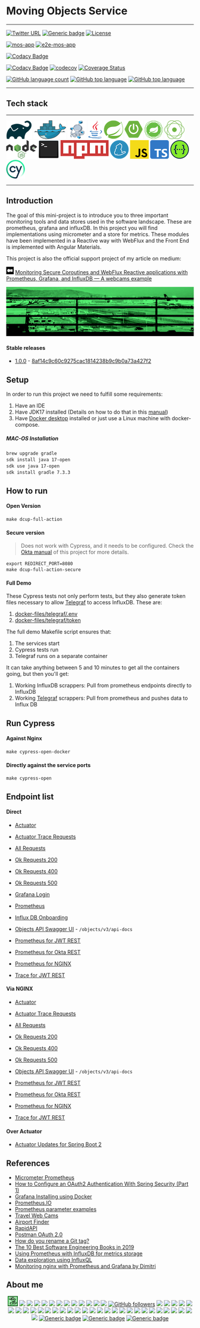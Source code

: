# Moving Objects Service

---

[![Twitter URL](https://img.shields.io/twitter/url?logoColor=blue&style=social&url=https%3A%2F%2Fimg.shields.io%2Ftwitter%2Furl%3Fstyle%3Dsocial)](https://twitter.com/intent/tweet?text=Checkout%20this%20@github%20repo%20by%20@joaofse%20%F0%9F%91%A8%F0%9F%8F%BD%E2%80%8D%F0%9F%92%BB:%20https://github.com/jesperancinha/moving-objects-service-root)
[![Generic badge](https://img.shields.io/static/v1.svg?label=GitHub&message=Moving%20Objects%20Cams%20Service%20💎&color=informational)](https://github.com/jesperancinha/moving-objects-service-root)
[![License](https://img.shields.io/badge/License-Apache%202.0-blue.svg)](https://opensource.org/licenses/Apache-2.0)

[![mos-app](https://github.com/jesperancinha/moving-objects-service-root/actions/workflows/mos-app.yml/badge.svg)](https://github.com/jesperancinha/moving-objects-service-root/actions/workflows/mos-app.yml)
[![e2e-mos-app](https://github.com/jesperancinha/moving-objects-service-root/actions/workflows/mos-app-e2e.yml/badge.svg)](https://github.com/jesperancinha/moving-objects-service-root/actions/workflows/mos-app-e2e.yml)

[![Codacy Badge](https://app.codacy.com/project/badge/Grade/b968dd9bada749e59b30125dba38f97e)](https://www.codacy.com/gh/jesperancinha/moving-objects-service-root/dashboard?utm_source=github.com&amp;utm_medium=referral&amp;utm_content=jesperancinha/moving-objects-service-root&amp;utm_campaign=Badge_Grade)

[![Codacy Badge](https://app.codacy.com/project/badge/Coverage/b968dd9bada749e59b30125dba38f97e)](https://www.codacy.com/gh/jesperancinha/moving-objects-service-root/dashboard?utm_source=github.com&utm_medium=referral&utm_content=jesperancinha/moving-objects-service-root&utm_campaign=Badge_Coverage)
[![codecov](https://codecov.io/gh/jesperancinha/moving-objects-service-root/branch/main/graph/badge.svg?token=rtZSBWhccP)](https://codecov.io/gh/jesperancinha/moving-objects-service-root)
[![Coverage Status](https://coveralls.io/repos/github/jesperancinha/moving-objects-service-root/badge.svg?branch=main)](https://coveralls.io/github/jesperancinha/moving-objects-service-root?branch=main)

[![GitHub language count](https://img.shields.io/github/languages/count/jesperancinha/moving-objects-service-root.svg)](#)
[![GitHub top language](https://img.shields.io/github/languages/top/jesperancinha/moving-objects-service-root.svg)](#)
[![GitHub top language](https://img.shields.io/github/languages/code-size/jesperancinha/moving-objects-service-root.svg)](#)

---

## Tech stack

---

[![alt text](https://raw.githubusercontent.com/jesperancinha/project-signer/master/project-signer-templates/icons-50/gradle-50.png "Gradle")](https://gradle.org/)
[![alt text](https://raw.githubusercontent.com/jesperancinha/project-signer/master/project-signer-templates/icons-50/docker-50.png "Docker")](https://www.docker.com/)
[![alt text](https://raw.githubusercontent.com/jesperancinha/project-signer/master/project-signer-templates/icons-50/docker-compose-50.png "Docker Compose")](https://docs.docker.com/compose/)
[![alt text](https://raw.githubusercontent.com/jesperancinha/project-signer/master/project-signer-templates/icons-50/java-50.png "Java")](https://www.oracle.com/nl/java/ )
[![alt text](https://raw.githubusercontent.com/jesperancinha/project-signer/master/project-signer-templates/icons-50/spring-50.png "Spring Framework")](https://spring.io/projects/spring-framework)
[![alt text](https://raw.githubusercontent.com/jesperancinha/project-signer/master/project-signer-templates/icons-50/spring-boot-50.png "Spring Boot")](https://spring.io/projects/spring-boot)
[![alt text](https://raw.githubusercontent.com/jesperancinha/project-signer/master/project-signer-templates/icons-50/spring-webflux-50.png "Spring Webfllux")](https://spring.io/projects/spring-boot)
[![alt text](https://raw.githubusercontent.com/jesperancinha/project-signer/master/project-signer-templates/icons-50/spring-reactor-50.png "Spring Reactor")](https://www.docker.com/)
[![alt text](https://raw.githubusercontent.com/jesperancinha/project-signer/master/project-signer-templates/icons-50/nodejs-50.png "NodeJS")](https://nodejs.org/en/)
[![alt text](https://raw.githubusercontent.com/jesperancinha/project-signer/master/project-signer-templates/icons-50/bash-50.png "Bash")](https://www.gnu.org/software/bash/)
[![alt text](https://raw.githubusercontent.com/jesperancinha/project-signer/master/project-signer-templates/icons-50/npm-50.png "NPM")](https://www.npmjs.com/)
[![alt text](https://raw.githubusercontent.com/jesperancinha/project-signer/master/project-signer-templates/icons-50/yarn-50.png "Yarn")](https://yarnpkg.com/)
[![alt text](https://raw.githubusercontent.com/jesperancinha/project-signer/master/project-signer-templates/icons-50/javascript-50.png "Javascript")](https://developer.mozilla.org/en-US/docs/Web/JavaScript)
[![alt text](https://raw.githubusercontent.com/jesperancinha/project-signer/master/project-signer-templates/icons-50/typescript-50.png "Javascript")](https://www.typescriptlang.org/)
[![alt text](https://raw.githubusercontent.com/jesperancinha/project-signer/master/project-signer-templates/icons-50/swagger-50.png "Swagger")](https://swagger.io/)
[![alt text](https://raw.githubusercontent.com/jesperancinha/project-signer/master/project-signer-templates/icons-50/cypress-50.png "Cypress")](https://www.cypress.io/)

---

## Introduction

The goal of this mini-project is to introduce you to three important monitoring tools and data stores used in the software landscape.
These are prometheus, grafana and influxDB.
In this project you will find implementations using micrometer and a store for metrics.
These modules have been implemented in a Reactive way with WebFlux and the Front End is implemented with Angular Materials.

This project is also the official support project of my article on medium:

[![alt text](https://raw.githubusercontent.com/jesperancinha/project-signer/master/project-signer-templates/icons-20/medium-20.png "Medium")](https://itnext.io/monitoring-secure-coroutines-and-webflux-reactive-applications-with-prometheus-grafana-and-b99dafb59a4b) [Monitoring Secure Coroutines and WebFlux Reactive applications with Prometheus, Grafana, and InfluxDB — A webcams example](https://itnext.io/monitoring-secure-coroutines-and-webflux-reactive-applications-with-prometheus-grafana-and-b99dafb59a4b)

[![alt img](./docs/images/articles.international.airports.intro..png)](https://itnext.io/monitoring-secure-coroutines-and-webflux-reactive-applications-with-prometheus-grafana-and-b99dafb59a4b)

#### Stable releases

-   [1.0.0](https://github.com/jesperancinha/moving-objects-service-root/tree/1.0.0) - [8af14c9c60c9275cac1814238b9c9b0a73a427f2](https://github.com/jesperancinha/moving-objects-service-root/tree/1.0.0)

## Setup

In order to run this project we need to fulfill some requirements:

1.  Have an IDE
2.  Have JDK17 installed (Details on how to do that in this [manual](https://github.com/jesperancinha/project-signer/blob/master/project-signer-templates/Hints%26Tricks.md))
3.  Have [Docker desktop](https://www.docker.com/products/docker-desktop) installed or just use a Linux machine with docker-compose.

##### MAC-OS Installation

```bash
brew upgrade gradle
sdk install java 17-open
sdk use java 17-open
sdk install gradle 7.3.3
```

## How to run

#### Open Version

```shell
make dcup-full-action
```

#### Secure version

>Does not work with Cypress, and it needs to be configured. Check the [Okta manual](./OktaManual.md) of this project for more details.


```shell
export REDIRECT_PORT=8080
make dcup-full-action-secure
```

#### Full Demo

These Cypress tests not only perform tests, but they also generate token files necessary to allow [Telegraf](https://github.com/influxdata/telegraf) to access InfluxDB. These are:

1.  [docker-files/telegraf/.env](./docker-files/telegraf/.env)
2.  [docker-files/telegraf/token](./docker-files/telegraf/token)

The full demo Makefile script ensures that:

1.  The services start
2.  Cypress tests run
3.  Telegraf runs on a separate container

It can take anything between 5 and 10 minutes to get all the containers going, but then you'll get:

1.  Working InfluxDB scrappers: Pull from prometheus endpoints directly to InfluxDB
2.  Working [Telegraf](https://github.com/influxdata/telegraf) scrappers: Pull from prometheus and pushes data to Influx DB 

## Run Cypress

#### Against Nginx

```shell
make cypress-open-docker
```

#### Directly against the service ports

```shell
make cypress-open
```

## Endpoint list

#### Direct

-   [Actuator](http://localhost:8082/objects/actuator/)
-   [Actuator Trace Requests](http://localhost:8082/aggregator/actuator/httptrace)
-   [All Requests](http://localhost:8082/objects/actuator/metrics/http.server.requests)
-   [Ok Requests 200](http://localhost:8082/objects/actuator/metrics/http.server.requests?tag=status:200)
-   [Ok Requests 400](http://localhost:8082/objects/actuator/metrics/http.server.requests?tag=status:400)
-   [Ok Requests 500](http://localhost:8082/objects/actuator/metrics/http.server.requests?tag=status:500)
-   [Grafana Login](http://localhost:3000/login)
-   [Prometheus](http://localhost:9090/graph)
-   [Influx DB Onboarding](http://localhost:8086/onboarding)
-   [Objects API Swagger UI](http://localhost:8082/objects/webjars/swagger-ui/index.html) - `/objects/v3/api-docs`

-   [Prometheus for JWT REST](http://localhost:8081/objects/actuator/prometheus)
-   [Prometheus for Okta REST](http://localhost:8082/aggregator/actuator/prometheus)
-   [Prometheus for NGINX](http://localhost:4000/metrics)

-   [Trace for JWT REST](http://localhost:8081/objects/actuator/metrics/http.server.requests)

#### Via NGINX

-   [Actuator](http://localhost:8080/objects/actuator/)
-   [Actuator Trace Requests](http://localhost:8080/aggregator/actuator/httptrace)
-   [All Requests](http://localhost:8080/objects/actuator/metrics/http.server.requests)
-   [Ok Requests 200](http://localhost:8080/objects/actuator/metrics/http.server.requests?tag=status:200)
-   [Ok Requests 400](http://localhost:8080/objects/actuator/metrics/http.server.requests?tag=status:400)
-   [Ok Requests 500](http://localhost:8080/objects/actuator/metrics/http.server.requests?tag=status:500)
-   [Objects API Swagger UI](http://localhost:8080/objects/webjars/swagger-ui/index.html) - `/objects/v3/api-docs`

-   [Prometheus for JWT REST](http://localhost:8080/objects/actuator/prometheus)
-   [Prometheus for Okta REST](http://localhost:8080/aggregator/actuator/prometheus)
-   [Prometheus for NGINX](http://localhost:8080/metrics)

-   [Trace for JWT REST](http://localhost:8080/objects/actuator/metrics/http.server.requests)

#### Over Actuator

-   [Actuator Updates for Spring Boot 2](https://github.com/spring-projects/spring-boot/wiki/Spring-Boot-2.2.0-M3-Release-Notes#actuator-http-trace-and-auditing-are-disabled-by-default)

## References

-   [Micrometer Prometheus](https://micrometer.io/docs/registry/prometheus)
-   [How to Configure an OAuth2 Authentication With Spring Security (Part 1)](https://dzone.com/articles/how-to-configure-an-oauth2-authentication-with-spr)
-   [Grafana Installing using Docker](https://grafana.com/docs/grafana/latest/installation/docker/)
-   [Prometheus.IO](https://prometheus.io/)
-   [Prometheus parameter examples](https://github.com/prometheus/prometheus/blob/release-2.15/config/testdata/conf.good.yml)
-   [Travel Web Cams](https://rapidapi.com/webcams.travel/api/webcams-travel)
-   [Airport Finder](https://rapidapi.com/cometari/api/airportsfinder)
-   [RapidAPI](https://rapidapi.com/)
-   [Postman OAuth 2.0](https://learning.getpostman.com/docs/postman/sending-api-requests/authorization/#oauth-20)
-   [How do you rename a Git tag?](https://stackoverflow.com/questions/1028649/how-do-you-rename-a-git-tag)
-   [The 10 Best Software Engineering Books in 2019](https://devconnected.com/the-10-best-software-engineering-books-in-2019/)
-   [Using Prometheus with InfluxDB for metrics storage](https://www.percona.com/live/e17/sites/default/files/slides/Using%20Prometheus%20with%20InfluxDB%20for%20Metrics%20Storage%20-%20FileId%20-%20115469.pdf)
-   [Data exploration using InfluxQL](https://docs.influxdata.com/influxdb/v1.7/query_language/data_exploration/)
-   [Monitoring nginx with Prometheus and Grafana by Dimitri](https://dimitr.im/monitoring-nginx-with-prometheus-and-grafana)

## About me

<div align="center">

[![alt text](https://raw.githubusercontent.com/jesperancinha/project-signer/master/project-signer-templates/icons-100/JEOrgLogo-27.png "João Esperancinha Homepage")](http://joaofilipesabinoesperancinha.nl)
[![](https://img.shields.io/badge/youtube-%230077B5.svg?style=for-the-badge&logo=youtube&color=FF0000)](https://www.youtube.com/@joaoesperancinha)
[![](https://img.shields.io/badge/Medium-12100E?style=for-the-badge&logo=medium&logoColor=white)](https://medium.com/@jofisaes)
[![](https://img.shields.io/badge/Buy%20Me%20A%20Coffee-%230077B5.svg?style=for-the-badge&logo=buymeacoffee&color=yellow)](https://www.buymeacoffee.com/jesperancinha)
[![](https://img.shields.io/badge/Twitter-%230077B5.svg?style=for-the-badge&logo=twitter&color=white)](https://twitter.com/joaofse)
[![](https://img.shields.io/badge/Mastodon-%230077B5.svg?style=for-the-badge&logo=mastodon&color=afd7f7)](https://masto.ai/@jesperancinha)
[![](https://img.shields.io/badge/Sessionize-%230077B5.svg?style=for-the-badge&logo=sessionize&color=cffff6)](https://sessionize.com/joao-esperancinha)
[![](https://img.shields.io/badge/Instagram-%230077B5.svg?style=for-the-badge&logo=instagram&color=purple)](https://www.instagram.com/joaofisaes)
[![](https://img.shields.io/badge/Tumblr-%230077B5.svg?style=for-the-badge&logo=tumblr&color=192841)](https://jofisaes.tumblr.com)
[![](https://img.shields.io/badge/Spotify-1ED760?style=for-the-badge&logo=spotify&logoColor=white)](https://open.spotify.com/user/jlnozkcomrxgsaip7yvffpqqm)
[![](https://img.shields.io/badge/linkedin-%230077B5.svg?style=for-the-badge&logo=linkedin)](https://www.linkedin.com/in/joaoesperancinha/)
[![](https://img.shields.io/badge/Xing-%230077B5.svg?style=for-the-badge&logo=xing&color=064e40)](https://www.xing.com/profile/Joao_Esperancinha/cv)
[![](https://img.shields.io/badge/YCombinator-%230077B5.svg?style=for-the-badge&logo=ycombinator&color=d0d9cd)](https://news.ycombinator.com/user?id=jesperancinha)
[![GitHub followers](https://img.shields.io/github/followers/jesperancinha.svg?label=Jesperancinha&style=for-the-badge&logo=github&color=grey "GitHub")](https://github.com/jesperancinha)
[![](https://img.shields.io/badge/bitbucket-%230077B5.svg?style=for-the-badge&logo=bitbucket&color=blue)](https://bitbucket.org/jesperancinha)
[![](https://img.shields.io/badge/gitlab-%230077B5.svg?style=for-the-badge&logo=gitlab&color=orange)](https://gitlab.com/jesperancinha)
[![](https://img.shields.io/badge/Sonatype%20Search%20Repos-%230077B5.svg?style=for-the-badge&color=red)](https://central.sonatype.com/search?smo=true&q=org.jesperancinha)
[![](https://img.shields.io/badge/Stack%20Overflow-%230077B5.svg?style=for-the-badge&logo=stackoverflow&color=5A5A5A)](https://stackoverflow.com/users/3702839/joao-esperancinha)
[![](https://img.shields.io/badge/Credly-%230077B5.svg?style=for-the-badge&logo=credly&color=064e40)](https://www.credly.com/users/joao-esperancinha)
[![](https://img.shields.io/badge/Coursera-%230077B5.svg?style=for-the-badge&logo=coursera&color=000080)](https://www.coursera.org/user/da3ff90299fa9297e283ee8e65364ffb)
[![](https://img.shields.io/badge/Docker-%230077B5.svg?style=for-the-badge&logo=docker&color=cyan)](https://hub.docker.com/u/jesperancinha)
[![](https://img.shields.io/badge/Reddit-%230077B5.svg?style=for-the-badge&logo=reddit&color=black)](https://www.reddit.com/user/jesperancinha/)
[![](https://img.shields.io/badge/Hackernoon-%230077B5.svg?style=for-the-badge&logo=hackernoon&color=0a5d00)](https://hackernoon.com/@jesperancinha)
[![](https://img.shields.io/badge/Dev.TO-%230077B5.svg?style=for-the-badge&color=black&logo=dev.to)](https://dev.to/jofisaes)
[![](https://img.shields.io/badge/Code%20Project-%230077B5.svg?style=for-the-badge&logo=codeproject&color=063b00)](https://www.codeproject.com/Members/jesperancinha)
[![](https://img.shields.io/badge/Free%20Code%20Camp-%230077B5.svg?style=for-the-badge&logo=freecodecamp&color=0a5d00)](https://www.freecodecamp.org/jofisaes)
[![](https://img.shields.io/badge/Hackerrank-%230077B5.svg?style=for-the-badge&logo=hackerrank&color=1e2f97)](https://www.hackerrank.com/jofisaes)
[![](https://img.shields.io/badge/LeetCode-%230077B5.svg?style=for-the-badge&logo=leetcode&color=002647)](https://leetcode.com/jofisaes)
[![](https://img.shields.io/badge/Codewars-%230077B5.svg?style=for-the-badge&logo=codewars&color=722F37)](https://www.codewars.com/users/jesperancinha)
[![](https://img.shields.io/badge/CodePen-%230077B5.svg?style=for-the-badge&logo=codepen&color=black)](https://codepen.io/jesperancinha)
[![](https://img.shields.io/badge/HackerEarth-%230077B5.svg?style=for-the-badge&logo=hackerearth&color=00035b)](https://www.hackerearth.com/@jofisaes)
[![](https://img.shields.io/badge/Khan%20Academy-%230077B5.svg?style=for-the-badge&logo=khanacademy&color=00035b)](https://www.khanacademy.org/profile/jofisaes)
[![](https://img.shields.io/badge/Pinterest-%230077B5.svg?style=for-the-badge&logo=pinterest&color=FF0000)](https://nl.pinterest.com/jesperancinha)
[![](https://img.shields.io/badge/Quora-%230077B5.svg?style=for-the-badge&logo=quora&color=FF0000)](https://nl.quora.com/profile/Jo%C3%A3o-Esperancinha)
[![](https://img.shields.io/badge/Google%20Play-%230077B5.svg?style=for-the-badge&logo=googleplay&color=purple)](https://play.google.com/store/apps/developer?id=Joao+Filipe+Sabino+Esperancinha)
[![](https://img.shields.io/badge/Coderbyte-%230077B5.svg?style=for-the-badge&color=blue&logo=coderbyte)](https://coderbyte.com/profile/jesperancinha)
[![](https://img.shields.io/badge/InfoQ-%230077B5.svg?style=for-the-badge&color=blue&logo=coderbyte)](https://www.infoq.com/profile/Joao-Esperancinha.2/)
[![](https://img.shields.io/badge/OCP%20Java%2011-%230077B5.svg?style=for-the-badge&logo=oracle&color=064e40)](https://www.credly.com/badges/87609d8e-27c5-45c9-9e42-60a5e9283280)
[![](https://img.shields.io/badge/OCP%20JEE%207-%230077B5.svg?style=for-the-badge&logo=oracle&color=064e40)](https://www.credly.com/badges/27a14e06-f591-4105-91ca-8c3215ef39a2)
[![](https://img.shields.io/badge/VMWare%20Spring%20Professional%202021-%230077B5.svg?style=for-the-badge&logo=spring&color=064e40)](https://www.credly.com/badges/762fa7a4-9cf4-417d-bd29-7e072d74cdb7)
[![](https://img.shields.io/badge/IBM%20Cybersecurity%20Analyst%20Professional-%230077B5.svg?style=for-the-badge&logo=ibm&color=064e40)](https://www.credly.com/badges/ad1f4abe-3dfa-4a8c-b3c7-bae4669ad8ce)
[![](https://img.shields.io/badge/Deep%20Learning-%230077B5.svg?style=for-the-badge&logo=ibm&color=064e40)](https://www.credly.com/badges/8d27e38c-869d-4815-8df3-13762c642d64)
[![](https://img.shields.io/badge/Certified%20Neo4j%20Professional-%230077B5.svg?style=for-the-badge&logo=neo4j&color=064e40)](https://graphacademy.neo4j.com/certificates/c279afd7c3988bd727f8b3acb44b87f7504f940aac952495ff827dbfcac024fb.pdf)
[![](https://img.shields.io/badge/Certified%20Advanced%20JavaScript%20Developer-%230077B5.svg?style=for-the-badge&logo=javascript&color=064e40)](https://cancanit.com/certified/1462/)
[![](https://img.shields.io/badge/Kong%20Champions-%230077B5.svg?style=for-the-badge&logo=kong&color=064e40)](https://konghq.com/kong-champions)
[![Generic badge](https://img.shields.io/static/v1.svg?label=GitHub&message=JEsperancinhaOrg&color=064e40&style=for-the-badge "jesperancinha.org dependencies")](https://github.com/JEsperancinhaOrg)
[![Generic badge](https://img.shields.io/static/v1.svg?label=All%20Badges&message=Badges&color=064e40&style=for-the-badge "All badges")](https://joaofilipesabinoesperancinha.nl/badges)
[![Generic badge](https://img.shields.io/static/v1.svg?label=Status&message=Project%20Status&color=orange&style=for-the-badge "Project statuses")](https://github.com/jesperancinha/project-signer/blob/master/project-signer-quality/Build.md)

</div>
